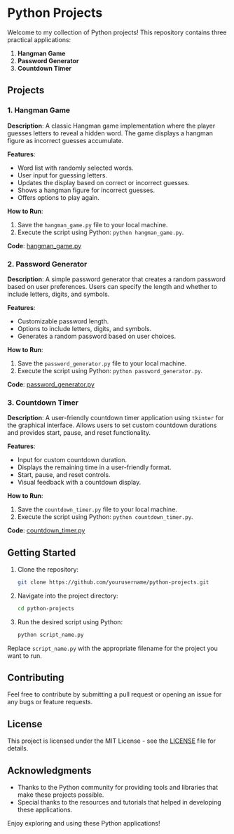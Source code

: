 # Python Projects

Welcome to my collection of Python projects! This repository contains three practical applications:

1. **Hangman Game**
2. **Password Generator**
3. **Countdown Timer**

## Projects

### 1. Hangman Game

**Description**: 
A classic Hangman game implementation where the player guesses letters to reveal a hidden word. The game displays a hangman figure as incorrect guesses accumulate.

**Features**:
- Word list with randomly selected words.
- User input for guessing letters.
- Updates the display based on correct or incorrect guesses.
- Shows a hangman figure for incorrect guesses.
- Offers options to play again.

**How to Run**:
1. Save the `hangman_game.py` file to your local machine.
2. Execute the script using Python: `python hangman_game.py`.

**Code**: [hangman_game.py](hangman_game.py)

### 2. Password Generator

**Description**: 
A simple password generator that creates a random password based on user preferences. Users can specify the length and whether to include letters, digits, and symbols.

**Features**:
- Customizable password length.
- Options to include letters, digits, and symbols.
- Generates a random password based on user choices.

**How to Run**:
1. Save the `password_generator.py` file to your local machine.
2. Execute the script using Python: `python password_generator.py`.

**Code**: [password_generator.py](password_generator.py)

### 3. Countdown Timer

**Description**: 
A user-friendly countdown timer application using `tkinter` for the graphical interface. Allows users to set custom countdown durations and provides start, pause, and reset functionality.

**Features**:
- Input for custom countdown duration.
- Displays the remaining time in a user-friendly format.
- Start, pause, and reset controls.
- Visual feedback with a countdown display.

**How to Run**:
1. Save the `countdown_timer.py` file to your local machine.
2. Execute the script using Python: `python countdown_timer.py`.

**Code**: [countdown_timer.py](countdown_timer.py)

## Getting Started

1. Clone the repository:
    ```bash
    git clone https://github.com/yourusername/python-projects.git
    ```
2. Navigate into the project directory:
    ```bash
    cd python-projects
    ```

3. Run the desired script using Python:
    ```bash
    python script_name.py
    ```

Replace `script_name.py` with the appropriate filename for the project you want to run.

## Contributing

Feel free to contribute by submitting a pull request or opening an issue for any bugs or feature requests. 

## License

This project is licensed under the MIT License - see the [LICENSE](LICENSE) file for details.

## Acknowledgments

- Thanks to the Python community for providing tools and libraries that make these projects possible.
- Special thanks to the resources and tutorials that helped in developing these applications.

Enjoy exploring and using these Python applications!
